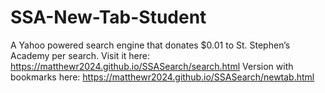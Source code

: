 # SSA-New-Tab-Student
A Yahoo powered search engine that donates $0.01 to St. Stephen’s Academy per search. 
Visit it here: https://matthewr2024.github.io/SSASearch/search.html
Version with bookmarks here: https://matthewr2024.github.io/SSASearch/newtab.html
